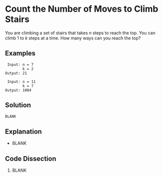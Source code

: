 # Count the Number of Moves to Climb Stairs
You are climbing a set of stairs that takes _n_ steps to reach the top. You can climb 1 to _k_ steps at a time. How many ways can you reach the top?

## Examples
```
 Input: n = 7
        k = 2
Output: 21

 Input: n = 11
        k = 7
Output: 1004
```

## Solution
```python
BLANK
```

## Explanation
* BLANK

## Code Dissection
1. BLANK